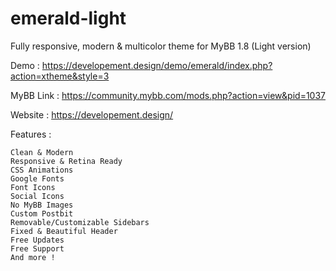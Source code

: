# emerald-light
Fully responsive, modern &amp; multicolor theme for MyBB 1.8 (Light version)

Demo : https://developement.design/demo/emerald/index.php?action=xtheme&style=3

MyBB Link : https://community.mybb.com/mods.php?action=view&pid=1037

Website : https://developement.design/

Features :

    Clean & Modern
    Responsive & Retina Ready
    CSS Animations
    Google Fonts
    Font Icons
    Social Icons
    No MyBB Images
    Custom Postbit
    Removable/Customizable Sidebars
    Fixed & Beautiful Header
    Free Updates
    Free Support
    And more !
